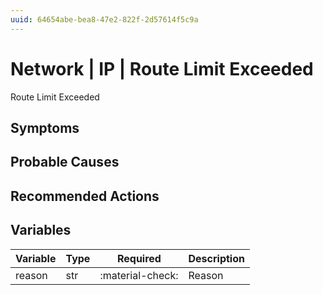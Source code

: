 ```yaml
---
uuid: 64654abe-bea8-47e2-822f-2d57614f5c9a
---
```

# Network | IP | Route Limit Exceeded

Route Limit Exceeded

## Symptoms

## Probable Causes

## Recommended Actions

## Variables

Variable | Type | Required | Description
--- | --- | --- | ---
reason | str | :material-check: | Reason
